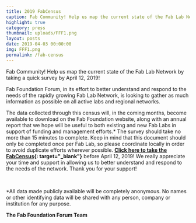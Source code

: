 ```yaml
---
title: 2019 FabCensus
caption: Fab Community! Help us map the current state of the Fab Lab Network!
highlight: true
category: press
thumbnail: uploads/FFF1.png
layout: posts
date: 2019-04-03 00:00:00
img: FFF1.png
permalink: /fab-census
---
```


Fab Community\! Help us map the current state of the Fab Lab Network by taking a quick survey by April 12, 2019\!

Fab Foundation Forum, in its effort to better understand and respond to the needs of the rapidly growing Fab Lab Network, is looking to gather as much information as possible on all active labs and regional networks.&nbsp;

The data collected through this census will, in the coming months, become available to download on the Fab Foundation website, along with an annual report that we hope will be useful to both existing and new Fab Labs in support of funding and management efforts.\* The survey should take no more than 15 minutes to complete. Keep in mind that this document should only be completed once per Fab Lab, so please coordinate locally in order to avoid duplicate efforts wherever possible.&nbsp;**[Click here to take the FabCensus](https://goo.gl/forms/pbiuYlOCbP0UPtml1){: target="_blank"}**&nbsp;before April 12, 2019\! We really appreciate your time and support in allowing us to better understand and respond to the needs of the network. Thank you for your support\!

&nbsp;

\*All data made publicly available will be completely anonymous. No names or other identifying data will be shared with any person, company or institution for any purpose.

**The Fab Foundation Forum Team&nbsp;**